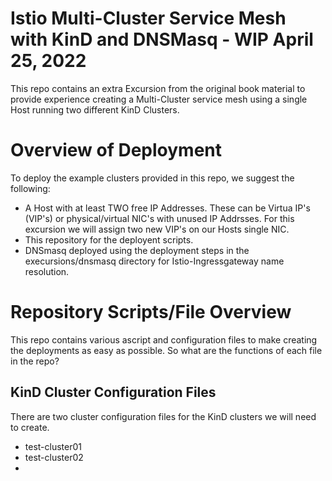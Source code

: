 # Istio Multi-Cluster Service Mesh with KinD and DNSMasq - WIP April 25, 2022  
This repo contains an extra Excursion from the original book material to provide experience creating a Multi-Cluster service mesh using a single Host running two different KinD Clusters.  
  
# Overview of Deployment  
To deploy the example clusters provided in this repo, we suggest the following:  
  
- A Host with at least TWO free IP Addresses.  These can be Virtua IP's (VIP's) or physical/virtual NIC's with unused IP Addrsses.  For this excursion we will assign two new VIP's on our Hosts single NIC.  
- This repository for the deployent scripts.  
- DNSmasq deployed using the deployment steps in the execursions/dnsmasq directory for Istio-Ingressgateway name resolution.  
  
# Repository Scripts/File Overview  
This repo contains various ascript and configuration files to make creating the deployments as easy as possible.  So what are the functions of each file in the repo?  
  
## KinD Cluster Configuration Files  
There are two cluster configuration files for the KinD clusters we will need to create.  
  
- test-cluster01  
- test-cluster02  
- 
